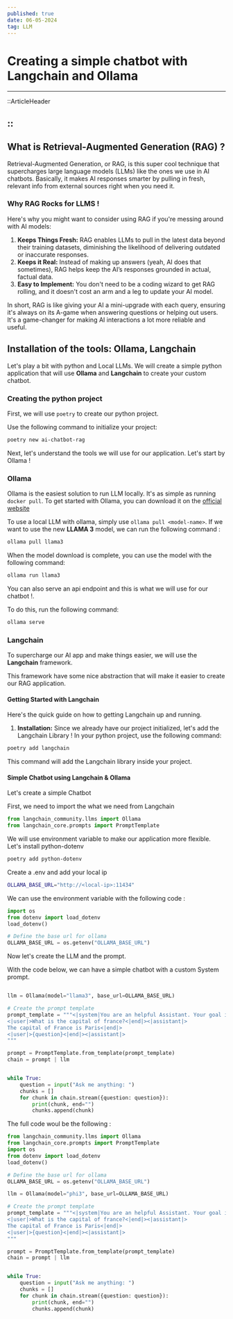 ```yaml
---
published: true
date: 06-05-2024
tag: LLM
---
```


# Creating a simple chatbot with Langchain and Ollama 
___

::ArticleHeader

::
---

## What is Retrieval-Augmented Generation (RAG) ?

Retrieval-Augmented Generation, or RAG, is this super cool technique that supercharges large language models (LLMs) like the ones we use in AI chatbots. Basically, it makes AI responses smarter by pulling in fresh, relevant info from external sources right when you need it.

### Why RAG Rocks for LLMS !

Here's why you might want to consider using RAG if you're messing around with AI models:

1. **Keeps Things Fresh:** RAG enables LLMs to pull in the latest data beyond their training datasets, diminishing the likelihood of delivering outdated or inaccurate responses.
2. **Keeps it Real:** Instead of making up answers (yeah, AI does that sometimes), RAG helps keep the AI’s responses grounded in actual, factual data. 
3. **Easy to Implement:** You don't need to be a coding wizard to get RAG rolling, and it doesn't cost an arm and a leg to update your AI model. 

In short, RAG is like giving your AI a mini-upgrade with each query, ensuring it's always on its A-game when answering questions or helping out users. It's a game-changer for making AI interactions a lot more reliable and useful.

## Installation of the tools: Ollama, Langchain

Let's play a bit with python and Local LLMs. We will create a simple python application that will use **Ollama** and **Langchain** to create your custom chatbot.

### Creating the python project

First, we will use `poetry` to create our python project.

Use the following command to initialize your project:

```bash
poetry new ai-chatbot-rag
```

Next, let's understand the tools we will use for our application. Let's start by Ollama !

### Ollama

Ollama is the easiest solution to run LLM locally. It's as simple as running `docker pull`. To get started with Ollama, you can download it on the [official website](https://ollama.com/download)

To use a local LLM with ollama, simply use `ollama pull <model-name>`. If we want to use the new **LLAMA 3** model, we can run the following command :

```bash
ollama pull llama3
```

When the model download is complete, you can use the model with the following command: 

```bash
ollama run llama3
```

You can also serve an api endpoint and this is what we will use for our chatbot !.

To do this, run the following command: 

```bash
ollama serve
```

### Langchain

To supercharge our AI app and make things easier, we will use the **Langchain** framework. 

This framework have some nice abstraction that will make it easier to create our RAG application.

#### Getting Started with Langchain

Here's the quick guide on how to getting Langchain up and running.

1. **Installation:** Since we already have our project initialized, let's add the Langchain Library ! In your python project, use the following command: 

```bash
poetry add langchain
```

This command will add the Langchain library inside your project.

#### Simple Chatbot using Langchain & Ollama

Let's create a simple Chatbot

First, we need to import the what we need from Langchain

```python
from langchain_community.llms import Ollama
from langchain_core.prompts import PromptTemplate
```

We will use environment variable to make our application more flexible. Let's install python-dotenv

```bash
poetry add python-dotenv
```

Create a .env and add your local ip

```bash [.env]
OLLAMA_BASE_URL="http://<local-ip>:11434"
```

We can use the environment variable with the following code : 

```python
import os
from dotenv import load_dotenv
load_dotenv()

# Define the base url for ollama
OLLAMA_BASE_URL = os.getenv("OLLAMA_BASE_URL")
```

Now let's create the LLM and the prompt.

With the code below, we can have a simple chatbot with a custom System prompt.

```python

llm = Ollama(model="llama3", base_url=OLLAMA_BASE_URL)

# Create the prompt template
prompt_template = """<|system|You are an helpful Assistant. Your goal is to answer the user as best as you can<|end|>
<|user|>What is the capital of france?<|end|><|assistant|>
The capital of France is Paris<|end|>
<|user|>{question}<|end|><|assistant|>
"""

prompt = PromptTemplate.from_template(prompt_template)
chain = prompt | llm


while True:
    question = input("Ask me anything: ")
    chunks = []
    for chunk in chain.stream({question: question}):
        print(chunk, end="")
        chunks.append(chunk)
```

The full code woul be the following : 

```python
from langchain_community.llms import Ollama
from langchain_core.prompts import PromptTemplate
import os
from dotenv import load_dotenv
load_dotenv()

# Define the base url for ollama
OLLAMA_BASE_URL = os.getenv("OLLAMA_BASE_URL")

llm = Ollama(model="phi3", base_url=OLLAMA_BASE_URL)

# Create the prompt template
prompt_template = """<|system|You are an helpful Assistant. Your goal is to answer the user as best as you can<|end|>
<|user|>What is the capital of france?<|end|><|assistant|>
The capital of France is Paris<|end|>
<|user|>{question}<|end|><|assistant|>
"""

prompt = PromptTemplate.from_template(prompt_template)
chain = prompt | llm


while True:
    question = input("Ask me anything: ")
    chunks = []
    for chunk in chain.stream({question: question}):
        print(chunk, end="")
        chunks.append(chunk)
```
